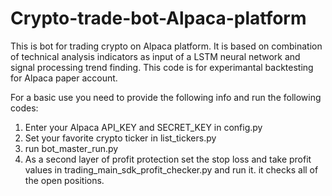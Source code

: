 # Crypto-trade-bot-Alpaca-platform
This is bot for trading crypto on Alpaca platform. It is based on combination of technical analysis indicators as input of a LSTM neural network and signal processing  trend finding. This code is for experimantal backtesting for Alpaca paper account.

For a basic use you need to provide the following info and run the following codes:
1. Enter your Alpaca API_KEY and SECRET_KEY in config.py
2. Set your favorite crypto ticker in list_tickers.py
3. run bot_master_run.py
4. As a second layer of profit protection set the stop loss and take profit values in trading_main_sdk_profit_checker.py and run it. it checks all of the open positions.
